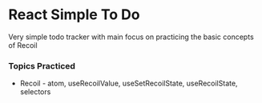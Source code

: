 # React Simple To Do

Very simple todo tracker with main focus on practicing the basic concepts of Recoil

### Topics Practiced

- Recoil - atom, useRecoilValue, useSetRecoilState, useRecoilState, selectors
